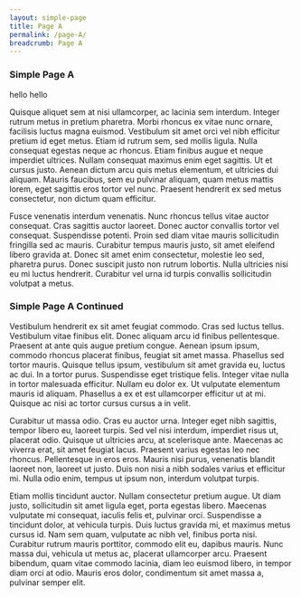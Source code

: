 ```yaml
---
layout: simple-page
title: Page A
permalink: /page-A/
breadcrumb: Page A
---
```


### **Simple Page A**
hello
hello

Quisque aliquet sem at nisi ullamcorper, ac lacinia sem interdum. Integer rutrum metus in pretium pharetra. Morbi rhoncus ex vitae nunc ornare, facilisis luctus magna euismod. Vestibulum sit amet orci vel nibh efficitur pretium id eget metus. Etiam id rutrum sem, sed mollis ligula. Nulla consequat egestas neque ac rhoncus. Etiam finibus augue et neque imperdiet ultrices. Nullam consequat maximus enim eget sagittis. Ut et cursus justo. Aenean dictum arcu quis metus elementum, et ultricies dui aliquam. Mauris faucibus, sem eu pulvinar aliquam, quam metus mattis lorem, eget sagittis eros tortor vel nunc. Praesent hendrerit ex sed metus consectetur, non dictum quam efficitur.

Fusce venenatis interdum venenatis. Nunc rhoncus tellus vitae auctor consequat. Cras sagittis auctor laoreet. Donec auctor convallis tortor vel consequat. Suspendisse potenti. Proin sed diam vitae mauris sollicitudin fringilla sed ac mauris. Curabitur tempus mauris justo, sit amet eleifend libero gravida at. Donec sit amet enim consectetur, molestie leo sed, pharetra purus. Donec suscipit justo non rutrum lobortis. Nulla ultricies nisi eu mi luctus hendrerit. Curabitur vel urna id turpis convallis sollicitudin volutpat a metus.

### **Simple Page A Continued**

Vestibulum hendrerit ex sit amet feugiat commodo. Cras sed luctus tellus. Vestibulum vitae finibus elit. Donec aliquam arcu id finibus pellentesque. Praesent at ante quis augue pretium congue. Aenean ipsum ipsum, commodo rhoncus placerat finibus, feugiat sit amet massa. Phasellus sed tortor mauris. Quisque tellus ipsum, vestibulum sit amet gravida eu, luctus ac dui. In a tortor purus. Suspendisse eget tristique felis. Integer vitae nulla in tortor malesuada efficitur. Nullam eu dolor ex. Ut vulputate elementum mauris id aliquam. Phasellus a ex et est ullamcorper efficitur ut at mi. Quisque ac nisi ac tortor cursus cursus a in velit.

Curabitur ut massa odio. Cras eu auctor urna. Integer eget nibh sagittis, tempor libero eu, laoreet turpis. Sed vel nisi interdum, imperdiet risus ut, placerat odio. Quisque ut ultricies arcu, at scelerisque ante. Maecenas ac viverra erat, sit amet feugiat lacus. Praesent varius egestas leo nec rhoncus. Pellentesque in eros eros. Mauris nisi purus, venenatis blandit laoreet non, laoreet ut justo. Duis non nisi a nibh sodales varius et efficitur mi. Nulla odio enim, tempus ut ipsum non, interdum volutpat turpis.

Etiam mollis tincidunt auctor. Nullam consectetur pretium augue. Ut diam justo, sollicitudin sit amet ligula eget, porta egestas libero. Maecenas vulputate mi consequat, iaculis felis et, pulvinar orci. Suspendisse a tincidunt dolor, at vehicula turpis. Duis luctus gravida mi, et maximus metus cursus id. Nam sem quam, vulputate ac nibh vel, finibus porta nisi. Curabitur rutrum mauris porttitor, commodo elit eu, dapibus mauris. Nunc massa dui, vehicula ut metus ac, placerat ullamcorper arcu. Praesent bibendum, quam vitae commodo lacinia, diam leo euismod libero, in tempor diam orci at odio. Mauris eros dolor, condimentum sit amet massa a, pulvinar semper elit.
